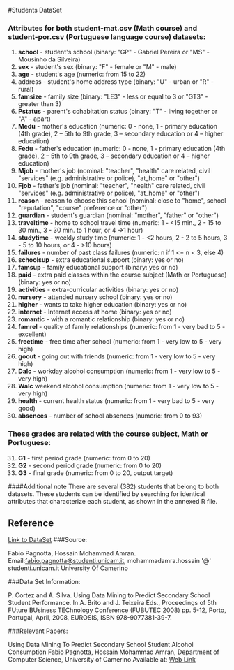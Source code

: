 #Students DataSet

### Attributes for both student-mat.csv (Math course) and student-por.csv (Portuguese language course) datasets:
1. **school** - student's school (binary: "GP" - Gabriel Pereira or "MS" - Mousinho da Silveira)
2. **sex** - student's sex (binary: "F" - female or "M" - male)
3. **age** - student's age (numeric: from 15 to 22)
4. address - student's home address type (binary: "U" - urban or "R" - rural)
5. **famsize** - family size (binary: "LE3" - less or equal to 3 or "GT3" - greater than 3)
6. **Pstatus** - parent's cohabitation status (binary: "T" - living together or "A" - apart)
7. **Medu** - mother's education (numeric: 0 - none,  1 - primary education (4th grade), 2 – 5th to 9th grade, 3 – secondary education or 4 – higher education)
8. **Fedu** - father's education (numeric: 0 - none,  1 - primary education (4th grade), 2 – 5th to 9th grade, 3 – secondary education or 4 – higher education)
9. **Mjob** - mother's job (nominal: "teacher", "health" care related, civil "services" (e.g. administrative or police), "at_home" or "other")
10. **Fjob** - father's job (nominal: "teacher", "health" care related, civil "services" (e.g. administrative or police), "at_home" or "other")
11. **reason** - reason to choose this school (nominal: close to "home", school "reputation", "course" preference or "other")
12. **guardian** - student's guardian (nominal: "mother", "father" or "other")
13. **traveltime** - home to school travel time (numeric: 1 - <15 min., 2 - 15 to 30 min., 3 - 30 min. to 1 hour, or 4 ->1 hour)
14. **studytime** - weekly study time (numeric: 1 - <2 hours, 2 - 2 to 5 hours, 3 - 5 to 10 hours, or 4 - >10 hours)
15. **failures** - number of past class failures (numeric: n if 1 <= n < 3, else 4)
16. **schoolsup** - extra educational support (binary: yes or no)
17. **famsup** - family educational support (binary: yes or no)
18. **paid** - extra paid classes within the course subject (Math or Portuguese) (binary: yes or no)
19. **activities** - extra-curricular activities (binary: yes or no)
20. **nursery** - attended nursery school (binary: yes or no)
21. **higher** - wants to take higher education (binary: yes or no)
22. **internet** - Internet access at home (binary: yes or no)
23. **romantic** - with a romantic relationship (binary: yes or no)
24. **famrel** - quality of family relationships (numeric: from 1 - very bad to 5 - excellent)
25. **freetime** - free time after school (numeric: from 1 - very low to 5 - very high)
26. **goout** - going out with friends (numeric: from 1 - very low to 5 - very high)
27. **Dalc** - workday alcohol consumption (numeric: from 1 - very low to 5 - very high)
28. **Walc** weekend alcohol consumption (numeric: from 1 - very low to 5 - very high)
29. **health** - current health status (numeric: from 1 - very bad to 5 - very good)
30. **absences** - number of school absences (numeric: from 0 to 93)

### These grades are related with the course subject, Math or Portuguese:
31. **G1** - first period grade (numeric: from 0 to 20)
31. **G2** - second period grade (numeric: from 0 to 20)
32. **G3** - final grade (numeric: from 0 to 20, output target)

####Additional note
There are several (382) students that belong to both datasets.
These students can be identified by searching for identical attributes
that characterize each student, as shown in the annexed R file.

## Reference
[Link to DataSet](http://archive.ics.uci.edu/ml/datasets/STUDENT+ALCOHOL+CONSUMPTION)
###Source:

Fabio Pagnotta, Hossain Mohammad Amran.
Email:fabio.pagnotta@studenti.unicam.it, mohammadamra.hossain '@' studenti.unicam.it
University Of Camerino

###Data Set Information:

P. Cortez and A. Silva. Using Data Mining to Predict Secondary School Student Performance. In A. Brito and J. Teixeira Eds., Proceedings of 5th FUture BUsiness TEChnology Conference (FUBUTEC 2008) pp. 5-12, Porto, Portugal, April, 2008, EUROSIS, ISBN 978-9077381-39-7.

###Relevant Papers:

Using Data Mining To Predict Secondary School Student Alcohol Consumption
Fabio Pagnotta, Hossain Mohammad Amran,
Department of Computer Science, University of Camerino
Available at: [Web Link](https://www.researchgate.net/publication/296695247_USING_DATA_MINING_TO_PREDICT_SECONDARY_SCHOOL_STUDENT_ALCOHOL_CONSUMPTION)